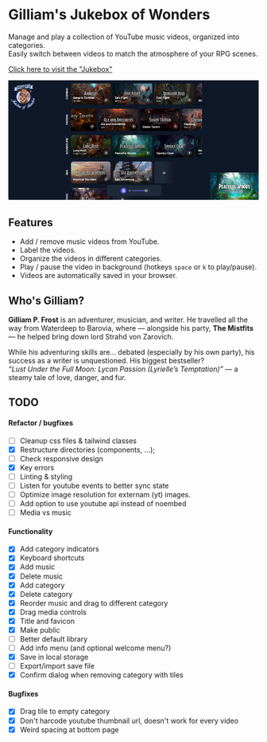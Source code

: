 # Gilliam's Jukebox of Wonders
Manage and play a collection of YouTube music videos, organized into categories.<br>
Easily switch between videos to match the atmosphere of your RPG scenes.

[Click here to visit the "Jukebox"](https://brammeerten.github.io/gilliams-jukebox-of-wonders/)

![screenshot](./resources/screenshot-1.png)

## Features
* Add / remove music videos from YouTube.
* Label the videos.
* Organize the videos in different categories.
* Play / pause the video in background (hotkeys `space` or `k` to play/pause).
* Videos are automatically saved in your browser.

## Who's Gilliam?
**Gilliam P. Frost** is an adventurer, musician, and writer.
He travelled all the way from Waterdeep to Barovia, where — alongside his party, **The Mistfits** — he helped bring down lord Strahd von Zarovich.

While his adventuring skills are... debated (especially by his own party), his success as a writer is unquestioned. His biggest bestseller?<br>
_“Lust Under the Full Moon: Lycan Passion (Lyrielle’s Temptation)”_ —  a steamy tale of love, danger, and fur.

## TODO
#### Refactor / bugfixes
* [ ] Cleanup css files & tailwind classes
* [x] Restructure directories (components, ...);
* [ ] Check responsive design
* [x] Key errors
* [ ] Linting & styling
* [ ] Listen for youtube events to better sync state
* [ ] Optimize image resolution for externam (yt) images.
* [ ] Add option to use youtube api instead of noembed
* [ ] Media vs music

#### Functionality
* [x] Add category indicators
* [x] Keyboard shortcuts
* [x] Add music
* [x] Delete music
* [x] Add category
* [x] Delete category
* [x] Reorder music and drag to different category
* [x] Drag media controls
* [x] Title and favicon
* [x] Make public
* [ ] Better default library
* [ ] Add info menu (and optional welcome menu?)
* [x] Save in local storage
* [ ] Export/import save file
* [x] Confirm dialog when removing category with tiles

#### Bugfixes
* [x] Drag tile to empty category
* [x] Don't harcode youtube thumbnail url, doesn't work for every video
* [x] Weird spacing at bottom page
